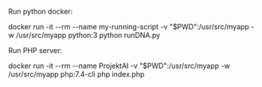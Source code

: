 Run python docker:

docker run -it --rm --name my-running-script -v "$PWD":/usr/src/myapp -w /usr/src/myapp python:3 python runDNA.py


Run PHP server:

docker run -it --rm --name ProjektAI -v "$PWD":/usr/src/myapp -w /usr/src/myapp php:7.4-cli php index.php
